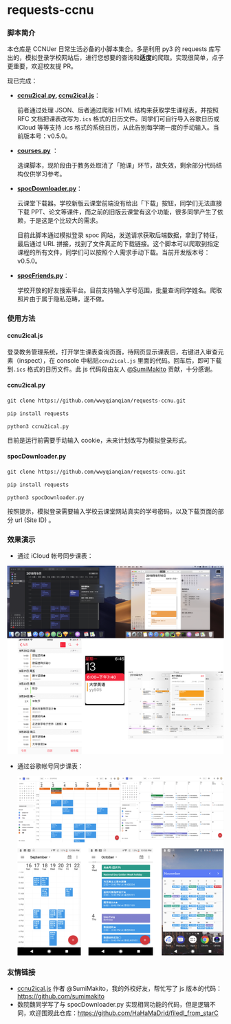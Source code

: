 

# requests-ccnu

### 脚本简介

本仓库是 CCNUer 日常生活必备的小脚本集合。多是利用 py3 的 requests 库写出的，模拟登录学校网站后，进行您想要的查询和**适度**的爬取。实现很简单，点子更重要，欢迎校友提 PR。

现已完成：

* **[ccnu2ical.py](https://github.com/wwyqianqian/requests-ccnu/blob/master/ccnu2ical.py), [ccnu2ical.js](https://github.com/wwyqianqian/requests-ccnu/blob/master/ccnu2ical.js)**：

  前者通过处理 JSON、后者通过爬取 HTML 结构来获取学生课程表，并按照 RFC 文档把课表改写为```.ics``` 格式的日历文件。同学们可自行导入谷歌日历或 iCloud 等等支持 .ics 格式的系统日历，从此告别每学期一度的手动输入。当前版本号：v0.5.0。

* **[courses.py](https://github.com/wwyqianqian/requests-ccnu/blob/master/courses.py)** ：

  选课脚本，现阶段由于教务处取消了「抢课」环节，故失效，剩余部分代码结构仅供学习参考。

* **[spocDownloader.py](https://github.com/wwyqianqian/requests-ccnu/blob/master/spocDownloader.py)**：

  云课堂下载器。学校新版云课堂前端没有给出「下载」按钮，同学们无法直接下载 PPT、论文等课件，而之前的旧版云课堂有这个功能，很多同学产生了依赖，于是这是个比较大的需求。

  目前此脚本通过模拟登录 spoc 网站，发送请求获取后端数据，拿到了特征，最后通过 URL 拼接，找到了文件真正的下载链接。这个脚本可以爬取到指定课程的所有文件，同学们可以按照个人需求手动下载。当前开发版本号：v0.5.0。

* **[spocFriends.py](https://github.com/wwyqianqian/requests-ccnu/blob/master/spocFriends.py)**：

  学校开放的好友搜索平台。目前支持输入学号范围，批量查询同学姓名。爬取照片由于属于隐私范畴，遂不做。

### 使用方法

#### ccnu2ical.js

登录教务管理系统，打开学生课表查询页面，待网页显示课表后，右键进入审查元素（inspect），在 console 中粘贴```ccnu2ical.js``` 里面的代码。回车后，即可下载到```.ics``` 格式的日历文件。此 js 代码段由友人 [@SumiMakito](https://github.com/SumiMakito) 贡献，十分感谢。

#### ccnu2ical.py

```pip install requests
git clone https://github.com/wwyqianqian/requests-ccnu.git	
```

```
pip install requests
```

```
python3 ccnu2ical.py
```

目前是运行前需要手动输入 cookie，未来计划改写为模拟登录形式。

#### spocDownloader.py

```
git clone https://github.com/wwyqianqian/requests-ccnu.git	
```

```
pip install requests
```

```
python3 spocDownloader.py
```

按照提示，模拟登录需要输入学校云课堂网站真实的学号密码，以及下载页面的部分 url (Site ID) 。

### 效果演示

* 通过 iCloud 帐号同步课表：

![](./apple.png)



* 通过谷歌帐号同步课表：

  ![](./google.png)

### 友情链接

* [ccnu2ical.js](https://github.com/wwyqianqian/requests-ccnu/blob/master/ccnu2ical.js) 作者 @SumiMakito，我的外校好友，帮忙写了 js 版本的代码：https://github.com/sumimakito
* 数院魏同学写了与 spocDownloader.py 实现相同功能的代码，但是逻辑不同，欢迎围观此仓库：https://github.com/HaHaMaDrid/filedl_from_starC 